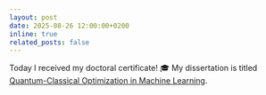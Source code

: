 ```yaml
---
layout: post
date: 2025-08-26 12:00:00+0200
inline: true
related_posts: false
---
```


Today I received my doctoral certificate! 🎓 My dissertation is titled <a href="https://www.shaker.de/de/site/content/shop/index.asp?lang=de&ID=8&ISBN=978-3-8191-0134-2">Quantum-Classical Optimization in Machine Learning</a>.
